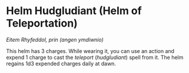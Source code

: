 # Helm Hudgludiant (Helm of Teleportation)

*Eitem Rhyfeddol, prin (angen ymdiwnio)*

This helm has 3 charges. While wearing it, you can use an action and expend 1 charge to cast the *teleport* (*hudgludiant*) spell from it. The helm regains 1d3 expended charges daily at dawn.